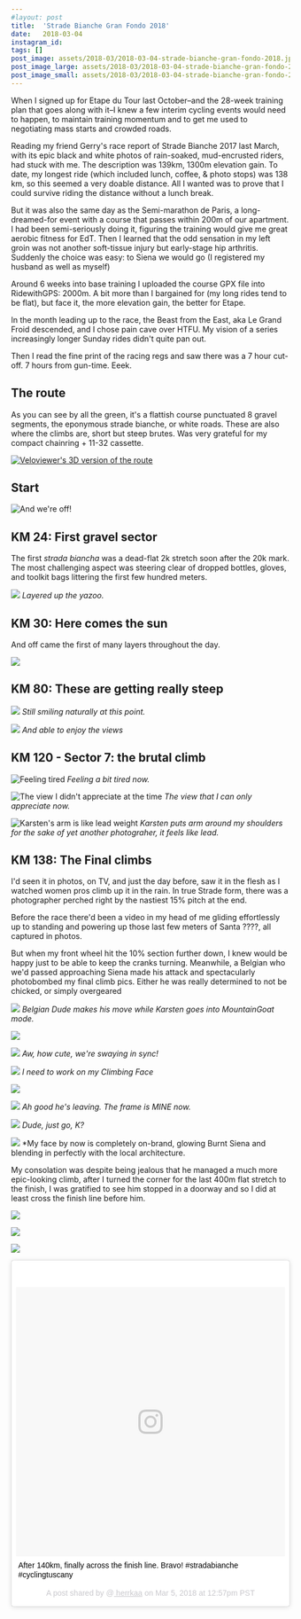 ```yaml
---
#layout: post
title:  'Strade Bianche Gran Fondo 2018'
date:   2018-03-04
instagram_id:
tags: []
post_image: assets/2018-03/2018-03-04-strade-bianche-gran-fondo-2018.jpg
post_image_large: assets/2018-03/2018-03-04-strade-bianche-gran-fondo-2018_large.jpg
post_image_small: assets/2018-03/2018-03-04-strade-bianche-gran-fondo-2018_thumbnail.jpg
---
```


When I signed up for Etape du Tour last October–and the 28-week training plan that goes along with it–I knew a few interim cycling events would need to happen, to maintain training momentum and to get me used to negotiating mass starts and crowded roads.

Reading my friend Gerry's race report of Strade Bianche 2017 last March, with its epic black and white photos of rain-soaked, mud-encrusted riders, had stuck with me. The description was 139km, 1300m elevation gain. To date, my longest ride (which included lunch, coffee, & photo stops) was 138 km, so this seemed a very doable distance. All I wanted was to prove that I could survive riding the distance without a lunch break.

But it was also the same day as the Semi-marathon de Paris, a long-dreamed-for event with a course that passes within 200m of our apartment. I had been semi-seriously doing it, figuring the training would give me great aerobic fitness for EdT.  Then I learned that the odd sensation in my left groin was not another soft-tissue injury but early-stage hip arthritis. Suddenly the choice was easy: to Siena we would go (I registered my husband as well as myself)

Around 6 weeks into base training I uploaded the course GPX file into RidewithGPS: 2000m. A bit more than I bargained for (my long rides tend to be flat), but face it, the more elevation gain, the better for Etape.

In the month leading up to the race, the Beast from the East, aka Le Grand Froid descended, and I chose pain cave over HTFU. My vision of a series increasingly longer Sunday rides didn't quite pan out.

Then I read the fine print of the racing regs and saw there was a 7 hour cut-off. 7 hours from gun-time. Eeek.

## The route

As you can see by all the green, it's a flattish course punctuated 8 gravel segments, the eponymous strade bianche, or white roads. These are also where the climbs are, short but steep brutes. Was very grateful for my compact chainring + 11-32 cassette.

[![Veloviewer's 3D version of the route]({{"/assets/2018-03-04-veloviewer_3d.png"|absolute_url}})](http://veloviewer.com)


## Start

![And we're off!]({{"/assets/images/sb2018/sb_start.jpg"|absolute_url}})

## KM 24: First gravel sector

The first *strada biancha* was a dead-flat 2k stretch soon after the 20k mark. The most challenging aspect was steering clear of dropped bottles, gloves, and toolkit bags littering the first few hundred meters.

![]({{"/assets/images/sb2018/sb_race_1.jpg"|absolute_url}})
*Layered up the yazoo.*

## KM 30: Here comes the sun

And off came the first of many layers throughout the day.

![]({{"/assets/images/sb2018/sb_landscape_midday1.jpg"|absolute_url}})

## KM 80: These are getting really steep

![]({{"/assets/images/sb2018/sb_steep_sector.jpg"|absolute_url}})
*Still smiling naturally at this point.*

![]({{"/assets/images/sb2018/sb_landscape_midday.jpg"|absolute_url}})
*And able to enjoy the views*

## KM 120 - Sector 7: the brutal climb

![Feeling tired]({{"/assets/images/sb2018/sb_sector7_a.jpg"|absolute_url}})
*Feeling a bit tired now.*

![The view I didn't appreciate at the time]({{"/assets/images/sb2018/sb_sector7_another_view.jpg"|absolute_url}})
*The view that I can only appreciate now.*

![Karsten's arm is like lead weight]({{"/assets/images/sb2018/sb_heavy_arm.jpg"|absolute_url}})
*Karsten puts arm around my shoulders for the sake of yet another photograher, it feels like lead.*


## KM 138: The Final climbs

I'd seen it in photos, on TV, and just the day before, saw it in the flesh as I watched women pros climb up it in the rain. In true Strade form, there was a photographer perched right by the nastiest 15% pitch at the end.

Before the race there'd been a video in my head of me gliding effortlessly up to standing and powering up those last few meters of Santa ????, all captured in photos.

But when my front wheel hit the 10% section further down, I knew would be happy just to be able to keep the cranks turning. Meanwhile, a Belgian who we'd passed approaching Siena made his attack and spectacularly photobombed my final climb pics. Either he was really determined to not be chicked, or simply overgeared

![]({{"/assets/images/sb2018/sb_final_climb1.jpg"|absolute_url}})
*Belgian Dude makes his move while Karsten goes into MountainGoat mode.*

![]({{"/assets/images/sb2018/sb_final_climb2.jpg"|absolute_url}})

![]({{"/assets/images/sb2018/sb_final_climb3.jpg"|absolute_url}})
*Aw, how cute, we're swaying in sync!*

![]({{"/assets/images/sb2018/sb_final_climb4.jpg"|absolute_url}})
*I need to work on my Climbing Face*

![]({{"/assets/images/sb2018/sb_final_climb5.jpg"|absolute_url}})

![]({{"/assets/images/sb2018/sb_final_climb7.jpg"|absolute_url}})
*Ah good he's leaving. The frame is MINE now.*

![]({{"/assets/images/sb2018/sb_final_climb6.jpg"|absolute_url}})
*Dude, just go, K?*

![]({{"/assets/images/sb2018/sb_final_climb8.jpg"|absolute_url}})
*My face by now is completely on-brand, glowing Burnt Siena and blending in perfectly with the local architecture.


My consolation was despite being jealous that he managed a much more epic-looking climb, after I turned the corner for the last 400m flat stretch to the finish, I was gratified to see him stopped in a doorway and so I did at least cross the finish line before him.

![]({{"/assets/images/sb2018/sb_towards_finish.jpg"|absolute_url}})

![]({{"/assets/images/sb2018/sb_full_finish.jpg"|absolute_url}})

![]({{"/assets/images/sb2018/sb_piazza_campanile.jpg"|absolute_url}})



<!-- begin ig snippet -->
<blockquote class="instagram-media" data-instgrm-captioned data-instgrm-permalink="https://www.instagram.com/p/Bf9KwYxBHWp/" data-instgrm-version="8" style=" background:#FFF; border:0; border-radius:3px; box-shadow:0 0 1px 0 rgba(0,0,0,0.5),0 1px 10px 0 rgba(0,0,0,0.15); margin: 1px; max-width:658px; padding:0; width:99.375%; width:-webkit-calc(100% - 2px); width:calc(100% - 2px);"><div style="padding:8px;"> <div style=" background:#F8F8F8; line-height:0; margin-top:40px; padding:50.0% 0; text-align:center; width:100%;"> <div style=" background:url(data:image/png;base64,iVBORw0KGgoAAAANSUhEUgAAACwAAAAsCAMAAAApWqozAAAABGdBTUEAALGPC/xhBQAAAAFzUkdCAK7OHOkAAAAMUExURczMzPf399fX1+bm5mzY9AMAAADiSURBVDjLvZXbEsMgCES5/P8/t9FuRVCRmU73JWlzosgSIIZURCjo/ad+EQJJB4Hv8BFt+IDpQoCx1wjOSBFhh2XssxEIYn3ulI/6MNReE07UIWJEv8UEOWDS88LY97kqyTliJKKtuYBbruAyVh5wOHiXmpi5we58Ek028czwyuQdLKPG1Bkb4NnM+VeAnfHqn1k4+GPT6uGQcvu2h2OVuIf/gWUFyy8OWEpdyZSa3aVCqpVoVvzZZ2VTnn2wU8qzVjDDetO90GSy9mVLqtgYSy231MxrY6I2gGqjrTY0L8fxCxfCBbhWrsYYAAAAAElFTkSuQmCC); display:block; height:44px; margin:0 auto -44px; position:relative; top:-22px; width:44px;"></div></div> <p style=" margin:8px 0 0 0; padding:0 4px;"> <a href="https://www.instagram.com/p/Bf9KwYxBHWp/" style=" color:#000; font-family:Arial,sans-serif; font-size:14px; font-style:normal; font-weight:normal; line-height:17px; text-decoration:none; word-wrap:break-word;" target="_blank">After 140km, finally across the finish line. Bravo! #stradabianche #cyclingtuscany</a></p> <p style=" color:#c9c8cd; font-family:Arial,sans-serif; font-size:14px; line-height:17px; margin-bottom:0; margin-top:8px; overflow:hidden; padding:8px 0 7px; text-align:center; text-overflow:ellipsis; white-space:nowrap;">A post shared by @<a href="https://www.instagram.com/herrkaa/" style=" color:#c9c8cd; font-family:Arial,sans-serif; font-size:14px; font-style:normal; font-weight:normal; line-height:17px;" target="_blank"> herrkaa</a> on <time style=" font-family:Arial,sans-serif; font-size:14px; line-height:17px;" datetime="2018-03-05T20:57:07+00:00">Mar 5, 2018 at 12:57pm PST</time></p></div></blockquote>
<script async defer src="//www.instagram.com/embed.js"></script>
<!-- end ig snippet -->

[Veloviewer]: https://veloviewer.com
